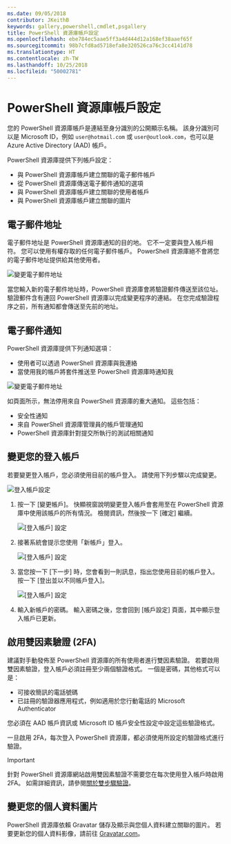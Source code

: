 ```yaml
---
ms.date: 09/05/2018
contributor: JKeithB
keywords: gallery,powershell,cmdlet,psgallery
title: PowerShell 資源庫帳戶設定
ms.openlocfilehash: ebe784ec5aae5ff3a4d444d12a168ef38aaef65f
ms.sourcegitcommit: 98b7cfd8ad5718efa8e320526ca76c3cc4141d78
ms.translationtype: HT
ms.contentlocale: zh-TW
ms.lasthandoff: 10/25/2018
ms.locfileid: "50002781"
---
```

# <a name="powershell-gallery-account-settings"></a>PowerShell 資源庫帳戶設定

您的 PowerShell 資源庫帳戶是連結至身分識別的公開顯示名稱。 該身分識別可以是 Microsoft ID，例如 `user@hotmail.com` 或 `user@outlook.com`，也可以是 Azure Active Directory (AAD) 帳戶。

PowerShell 資源庫提供下列帳戶設定：

- 與 PowerShell 資源庫帳戶建立關聯的電子郵件帳戶
- 從 PowerShell 資源庫傳送電子郵件通知的選項
- 與 PowerShell 資源庫帳戶建立關聯的使用者帳戶
- 與 PowerShell 資源庫帳戶建立關聯的圖片

## <a name="email-address"></a>電子郵件地址

電子郵件地址是 PowerShell 資源庫通知的目的地。 它不一定要與登入帳戶相符。 您可以使用有權存取的任何電子郵件帳戶。 PowerShell 資源庫絕不會將您的電子郵件地址提供給其他使用者。

![變更電子郵件地址](../../Images/PSGallery_AcccountEmailAddress.png)

當您輸入新的電子郵件地址時，PowerShell 資源庫會將驗證郵件傳送至該位址。 驗證郵件含有連回 PowerShell 資源庫以完成變更程序的連結。 在您完成驗證程序之前，所有通知都會傳送至先前的地址。

## <a name="email-notifications"></a>電子郵件通知

PowerShell 資源庫提供下列通知選項：

- 使用者可以透過 PowerShell 資源庫與我連絡
- 當使用我的帳戶將套件推送至 PowerShell 資源庫時通知我

![變更電子郵件地址](../../Images/PSGallery_AccountEmailOptions.png)

如頁面所示，無法停用來自 PowerShell 資源庫的重大通知。
這些包括：

- 安全性通知
- 來自 PowerShell 資源庫管理員的帳戶管理通知
- PowerShell 資源庫針對提交所執行的測試相關通知

## <a name="change-your-login-account"></a>變更您的登入帳戶

若要變更登入帳戶，您必須使用目前的帳戶登入。 請使用下列步驟以完成變更。

![登入帳戶設定](../../Images/PSGallery_LoginAccountSettings.png)

1. 按一下 [變更帳戶]。 快顯視窗說明變更登入帳戶會套用至在 PowerShell 資源庫中使用該帳戶的所有情況。 檢閱資訊，然後按一下 [確定] 繼續。

   ![[登入帳戶] 設定](../../Images/PSGallery_LoginAccountChange-1.png)

2. 接著系統會提示您使用「新帳戶」登入。

   ![[登入帳戶] 設定](../../Images/PSGallery_LoginAccountChange-2.png)

3. 當您按一下 [下一步] 時，您會看到一則訊息，指出您使用目前的帳戶登入。
   按一下 [登出並以不同帳戶登入]。

   ![[登入帳戶] 設定](../../Images/PSGallery_LoginAccountChange-3.png)

4. 輸入新帳戶的密碼。 輸入密碼之後，您會回到 [帳戶設定] 頁面，其中顯示登入帳戶已更新。


## <a name="enable-two-factor-authentication-2fa"></a>啟用雙因素驗證 (2FA)

建議對手動發佈至 PowerShell 資源庫的所有使用者進行雙因素驗證。 若要啟用雙因素驗證，登入帳戶必須註冊至少兩個驗證格式。 一個是密碼，其他格式可以是：

- 可接收簡訊的電話號碼
- 已註冊的驗證器應用程式，例如適用於您行動電話的 Microsoft Authenticator

您必須在 AAD 帳戶資訊或 Microsoft ID 帳戶安全性設定中設定這些驗證格式。

一旦啟用 2FA，每次登入 PowerShell 資源庫，都必須使用所設定的驗證格式進行驗證。

> [!IMPORTANT]
> 針對 PowerShell 資源庫網站啟用雙因素驗證不需要您在每次使用登入帳戶時啟用 2FA。 如需詳細資訊，請參閱[關於雙步驟驗證](https://support.microsoft.com/help/12408/microsoft-account-about-two-step-verification)。

## <a name="change-your-profile-picture"></a>變更您的個人資料圖片

PowerShell 資源庫依賴 Gravatar 儲存及顯示與您個人資料建立關聯的圖片。 若要更新您的個人資料影像，請前往 [Gravatar.com](http://www.gravatar.com/)。
